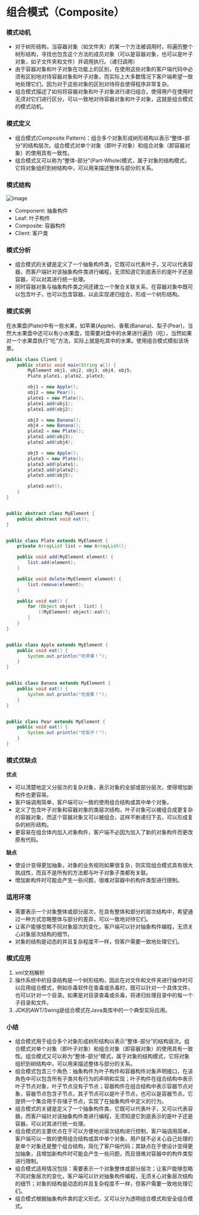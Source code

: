 # 组合模式（Composite）

### 模式动机

- 对于树形结构，当容器对象（如文件夹）的某一个方法被调用时，将遍历整个树形结构，寻找也包含这个方法的成员对象（可以是容器对象，也可以是叶子对象，如子文件夹和文件）并调用执行。（递归调用）
- 由于容器对象和叶子对象在功能上的区别，在使用这些对象的客户端代码中必须有区别地对待容器对象和叶子对象，而实际上大多数情况下客户端希望一致地处理它们，因为对于这些对象的区别对待将会使得程序非常复杂。
- 组合模式描述了如何将容器对象和叶子对象进行递归组合，使得用户在使用时无须对它们进行区分，可以一致地对待容器对象和叶子对象，这就是组合模式的模式动机。


### 模式定义

- 组合模式(Composite Pattern)：组合多个对象形成树形结构以表示“整体-部分”的结构层次。组合模式对单个对象（即叶子对象）和组合对象（即容器对象）的使用具有一致性。
- 组合模式又可以称为“整体-部分”(Part-Whole)模式，属于对象的结构模式，它将对象组织到树结构中，可以用来描述整体与部分的关系。

### 模式结构

![image](https://mr-lanlin.github.io/images/1/%E7%BB%84%E5%90%88%E6%A8%A1%E5%BC%8F.png)

- Component: 抽象构件
- Leaf: 叶子构件
- Composite: 容器构件
- Client: 客户类

### 模式分析

- 组合模式的关键是定义了一个抽象构件类，它既可以代表叶子，又可以代表容器，而客户端针对该抽象构件类进行编程，无须知道它到底表示的是叶子还是容器，可以对其进行统一处理。
- 同时容器对象与抽象构件类之间还建立一个聚合关联关系，在容器对象中既可以包含叶子，也可以包含容器，以此实现递归组合，形成一个树形结构。

### 模式实例

在水果盘(Plate)中有一些水果，如苹果(Apple)、香蕉(Banana)、梨子(Pear)，当然大水果盘中还可以有小水果盘，现需要对盘中的水果进行遍历（吃），当然如果对一个水果盘执行“吃”方法，实际上就是吃其中的水果。使用组合模式模拟该场景。

```java
public class Client {
    public static void main(String a[]) {
        MyElement obj1, obj2, obj3, obj4, obj5;
        Plate plate1, plate2, plate3;

        obj1 = new Apple();
        obj2 = new Pear();
        plate1 = new Plate();
        plate1.add(obj1);
        plate1.add(obj2);

        obj3 = new Banana();
        obj4 = new Banana();
        plate2 = new Plate();
        plate2.add(obj3);
        plate2.add(obj4);

        obj5 = new Apple();
        plate3 = new Plate();
        plate3.add(plate1);
        plate3.add(plate2);
        plate3.add(obj5);

        plate3.eat();
    }
}


public abstract class MyElement {
    public abstract void eat();
}


public class Plate extends MyElement {
    private ArrayList list = new ArrayList();

    public void add(MyElement element) {
        list.add(element);
    }

    public void delete(MyElement element) {
        list.remove(element);
    }

    public void eat() {
        for (Object object : list) {
            ((MyElement) object).eat();
        }
    }
}


public class Apple extends MyElement {
    public void eat() {
        System.out.println("吃苹果！");
    }
}


public class Banana extends MyElement {
    public void eat() {
        System.out.println("吃香蕉！");
    }
}


public class Pear extends MyElement {
    public void eat() {
        System.out.println("吃梨子！");
    }
}
```

### 模式优缺点

**优点**

- 可以清楚地定义分层次的复杂对象，表示对象的全部或部分层次，使得增加新构件也更容易。
- 客户端调用简单，客户端可以一致的使用组合结构或其中单个对象。
- 定义了包含叶子对象和容器对象的类层次结构，叶子对象可以被组合成更复杂的容器对象，而这个容器对象又可以被组合，这样不断递归下去，可以形成复杂的树形结构。
- 更容易在组合体内加入对象构件，客户端不必因为加入了新的对象构件而更改原有代码。

**缺点**

- 使设计变得更加抽象，对象的业务规则如果很复杂，则实现组合模式具有很大挑战性，而且不是所有的方法都与叶子对象子类都有关联。
- 增加新构件时可能会产生一些问题，很难对容器中的构件类型进行限制。

### 适用环境

- 需要表示一个对象整体或部分层次，在具有整体和部分的层次结构中，希望通过一种方式忽略整体与部分的差异，可以一致地对待它们。
- 让客户能够忽略不同对象层次的变化，客户端可以针对抽象构件编程，无须关心对象层次结构的细节。
- 对象的结构是动态的并且复杂程度不一样，但客户需要一致地处理它们。

### 模式应用

1. xml文档解析
2. 操作系统中的目录结构是一个树形结构，因此在对文件和文件夹进行操作时可以应用组合模式，例如杀毒软件在查毒或杀毒时，既可以针对一个具体文件，也可以针对一个目录。如果是对目录查毒或杀毒，将递归处理目录中的每一个子目录和文件。 
3. JDK的AWT/Swing是组合模式在Java类库中的一个典型实际应用。

### 小结

- 组合模式用于组合多个对象形成树形结构以表示“整体-部分”的结构层次。组合模式对单个对象（即叶子对象）和组合对象（即容器对象）的使用具有一致性。组合模式又可以称为“整体-部分”模式，属于对象的结构模式，它将对象组织到树结构中，可以用来描述整体与部分的关系。
- 组合模式包含三个角色：抽象构件为叶子构件和容器构件对象声明接口，在该角色中可以包含所有子类共有行为的声明和实现；叶子构件在组合结构中表示叶子节点对象，叶子节点没有子节点；容器构件在组合结构中表示容器节点对象，容器节点包含子节点，其子节点可以是叶子节点，也可以是容器节点，它提供一个集合用于存储子节点，实现了在抽象构件中定义的行为。
- 组合模式的关键是定义了一个抽象构件类，它既可以代表叶子，又可以代表容器，而客户端针对该抽象构件类进行编程，无须知道它到底表示的是叶子还是容器，可以对其进行统一处理。
- 组合模式的主要优点在于可以方便地对层次结构进行控制，客户端调用简单，客户端可以一致的使用组合结构或其中单个对象，用户就不必关心自己处理的是单个对象还是整个组合结构，简化了客户端代码；其缺点在于使设计变得更加抽象，且增加新构件时可能会产生一些问题，而且很难对容器中的构件类型进行限制。
- 组合模式适用情况包括：需要表示一个对象整体或部分层次；让客户能够忽略不同对象层次的变化，客户端可以针对抽象构件编程，无须关心对象层次结构的细节；对象的结构是动态的并且复杂程度不一样，但客户需要一致地处理它们。
- 组合模式根据抽象构件类的定义形式，又可以分为透明组合模式和安全组合模式。